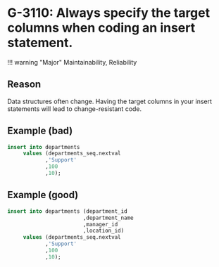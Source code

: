 # G-3110: Always specify the target columns when coding an insert statement.

!!! warning "Major"
    Maintainability, Reliability

## Reason

Data structures often change. Having the target columns in your insert statements will lead to change-resistant code.

## Example (bad)

``` sql
insert into departments
     values (departments_seq.nextval
            ,'Support'
            ,100
            ,10);
```

## Example (good)

``` sql
insert into departments (department_id 
                        ,department_name
                        ,manager_id
                        ,location_id)
     values (departments_seq.nextval
            ,'Support'
            ,100
            ,10);
```